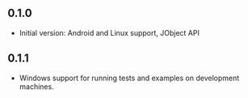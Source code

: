 ## 0.1.0
* Initial version: Android and Linux support, JObject API

## 0.1.1
* Windows support for running tests and examples on development machines.
